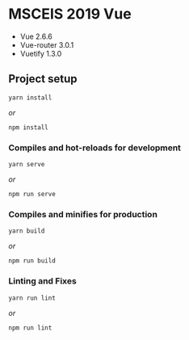 # MSCEIS 2019 Vue

* Vue 2.6.6
* Vue-router 3.0.1
* Vuetify 1.3.0

## Project setup
```
yarn install
```
_or_
```
npm install
```

### Compiles and hot-reloads for development
```
yarn serve
```
_or_
```
npm run serve
```

### Compiles and minifies for production
```
yarn build
```
_or_
```
npm run build
```

### Linting and Fixes
```
yarn run lint
```
_or_
```
npm run lint
```
